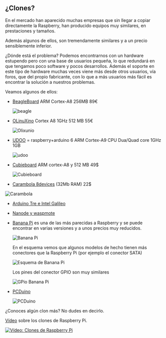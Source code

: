 ## ¿Clones?

En el mercado han aparecido muchas empresas que sin llegar a copiar directamente la Raspberry, han producido equipos muy similares, en prestaciones y tamaños.

Además algunos de ellos, son tremendamente similares y a un precio sensiblemente inferior.

¿Dónde está el problema? Podemos encontrarnos con un hardware estupendo pero con una base de usuarios pequeña, lo que redundará en que tengamos poco software y pocos desarrollos. Además el soporte en este tipo de hardware muchas veces viene más desde otros usuarios, vía foros, que del propio fabricante, con lo que a más usuarios más fácil es encontrar la solución a nuestros problemas.

Veamos algunos de ellos:

* [BeagleBoard](https://beagleboard.org/)  ARM Cortex-A8 256MB 89€

  ![beagle](./images/Beagle.png)


* [OLinuXino](https://www.olimex.com/Products/OLinuXino/open-source-hardware)  Cortex A8 1GHz  512 MB 55€

  ![Olixunio](./images/Olinuxino.png)


* [UDOO](https://www.udoo.org/) = raspberry+arduino
6 ARM Cortex-A9 CPU Dua/Quad core 1GHz
1GB

  ![udoo](./images/UDOO.png)

* [Cubieboard](http://cubieboard.org/model/) ARM cortex-A8 y 512 MB 49$

  ![Cubieboard](./images/Cubbieboard.png)

* [Carambola 8devices](https://www.8devices.com/products/carambola) (32Mb RAM) 22$

![Carambola](./images/carambola.png)

* [Arduino Tre e Intel Galileo](http://blog.elcacharreo.com/2013/10/04/nuevos-arduino-galileo-y-tre/)

* [Nanode y waspmote](http://blogthinkbig.com/4-alternativas-arduino-beaglebone-raspberrypi-nanode-waspmote/)

* [Banana Pi](http://www.bananapi.org/) es una de las más parecidas a Raspberry y se puede encontrar en varias versiones y a unos precios muy reducidos.


  ![Banana Pi](./images/BananaPi-A45degree.jpg)


  En el esquema vemos que algunos modelos de hecho tienen más conectores que la Raspberry Pi (por ejemplo el conector SATA)

  ![Esquema de Banana Pi](./images/Banana-pi.png)

  Los pines del conector GPIO son muy similares

  ![GPio Banana Pi](./images/26pins-header.png)

* [PCDuino](http://www.linksprite.com/linksprite-pcduino/)

  ![PCDuino](./images/IMG_0242.jpg)


¿Conoces algún clon más? No dudes en decirlo.

[Vídeo](https://drive.google.com/file/d/1AXbB0wSZAc-FnOvhnLwY1ILlbNocvv-5/view?usp=sharing) sobre los clones de Raspberry Pi.

[![Vídeo: Clones de Raspberry Pi](https://img.youtube.com/vi/OX3YdERMgOo/0.jpg)](https://drive.google.com/file/d/1AXbB0wSZAc-FnOvhnLwY1ILlbNocvv-5/view?usp=sharing)



